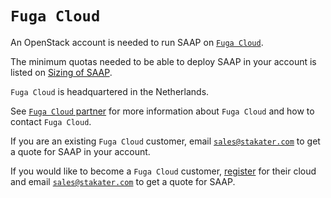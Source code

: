 # `Fuga Cloud`

An OpenStack account is needed to run SAAP on [`Fuga Cloud`](https://fuga.cloud/).

The minimum quotas needed to be able to deploy SAAP in your account is listed on [Sizing of SAAP](../../for-administrators/plan-your-environment/sizing.md).

`Fuga Cloud` is headquartered in the Netherlands.

See [`Fuga Cloud` partner](https://www.stakater.com/fuga-cloud-partner) for more information about `Fuga Cloud` and how to contact `Fuga Cloud`.

If you are an existing `Fuga Cloud` customer, email [`sales@stakater.com`](mailto:sales@stakater.com) to get a quote for SAAP in your account.

If you would like to become a `Fuga Cloud` customer, [register](https://my.fuga.cloud/register) for their cloud and email [`sales@stakater.com`](mailto:sales@stakater.com) to get a quote for SAAP.
